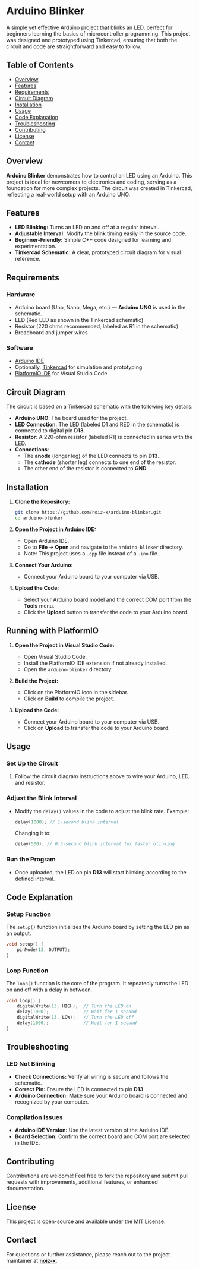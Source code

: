 # Arduino Blinker

A simple yet effective Arduino project that blinks an LED, perfect for beginners learning the basics of microcontroller programming. This project was designed and prototyped using Tinkercad, ensuring that both the circuit and code are straightforward and easy to follow.

## Table of Contents

- [Overview](#overview)
- [Features](#features)
- [Requirements](#requirements)
- [Circuit Diagram](#circuit-diagram)
- [Installation](#installation)
- [Usage](#usage)
- [Code Explanation](#code-explanation)
- [Troubleshooting](#troubleshooting)
- [Contributing](#contributing)
- [License](#license)
- [Contact](#contact)

## Overview

**Arduino Blinker** demonstrates how to control an LED using an Arduino. This project is ideal for newcomers to electronics and coding, serving as a foundation for more complex projects. The circuit was created in Tinkercad, reflecting a real-world setup with an Arduino UNO.

## Features

- **LED Blinking:** Turns an LED on and off at a regular interval.
- **Adjustable Interval:** Modify the blink timing easily in the source code.
- **Beginner-Friendly:** Simple C++ code designed for learning and experimentation.
- **Tinkercad Schematic:** A clear, prototyped circuit diagram for visual reference.

## Requirements

### Hardware

- Arduino board (Uno, Nano, Mega, etc.) — **Arduino UNO** is used in the schematic.
- LED (Red LED as shown in the Tinkercad schematic)
- Resistor (220 ohms recommended, labeled as R1 in the schematic)
- Breadboard and jumper wires

### Software

- [Arduino IDE](https://www.arduino.cc/en/software)
- Optionally, [Tinkercad](https://www.tinkercad.com/) for simulation and prototyping
- [PlatformIO IDE](https://platformio.org/install/ide?install=vscode) for Visual Studio Code

## Circuit Diagram

The circuit is based on a Tinkercad schematic with the following key details:

- **Arduino UNO**: The board used for the project.
- **LED Connection**: The LED (labeled D1 and RED in the schematic) is connected to digital pin **D13**.
- **Resistor**: A 220-ohm resistor (labeled R1) is connected in series with the LED.
- **Connections**:
  - The **anode** (longer leg) of the LED connects to pin **D13**.
  - The **cathode** (shorter leg) connects to one end of the resistor.
  - The other end of the resistor is connected to **GND**.

## Installation

1. **Clone the Repository:**

   ```sh
   git clone https://github.com/noiz-x/arduino-blinker.git
   cd arduino-blinker
   ```

2. **Open the Project in Arduino IDE:**
   - Open Arduino IDE.
   - Go to **File → Open** and navigate to the `arduino-blinker` directory.
   - Note: This project uses a `.cpp` file instead of a `.ino` file.

3. **Connect Your Arduino:**
   - Connect your Arduino board to your computer via USB.

4. **Upload the Code:**
   - Select your Arduino board model and the correct COM port from the **Tools** menu.
   - Click the **Upload** button to transfer the code to your Arduino board.

## Running with PlatformIO

1. **Open the Project in Visual Studio Code:**
   - Open Visual Studio Code.
   - Install the PlatformIO IDE extension if not already installed.
   - Open the `arduino-blinker` directory.

2. **Build the Project:**
   - Click on the PlatformIO icon in the sidebar.
   - Click on **Build** to compile the project.

3. **Upload the Code:**
   - Connect your Arduino board to your computer via USB.
   - Click on **Upload** to transfer the code to your Arduino board.

## Usage

### Set Up the Circuit

1. Follow the circuit diagram instructions above to wire your Arduino, LED, and resistor.

### Adjust the Blink Interval

- Modify the `delay()` values in the code to adjust the blink rate. Example:

  ```cpp
  delay(1000); // 1-second blink interval
  ```

  Changing it to:

  ```cpp
  delay(500); // 0.5-second blink interval for faster blinking
  ```

### Run the Program

- Once uploaded, the LED on pin **D13** will start blinking according to the defined interval.

## Code Explanation

### Setup Function

The `setup()` function initializes the Arduino board by setting the LED pin as an output.

```cpp
void setup() {
    pinMode(13, OUTPUT);
}
```

### Loop Function

The `loop()` function is the core of the program. It repeatedly turns the LED on and off with a delay in between.

```cpp
void loop() {
    digitalWrite(13, HIGH);  // Turn the LED on
    delay(1000);             // Wait for 1 second
    digitalWrite(13, LOW);   // Turn the LED off
    delay(1000);             // Wait for 1 second
}
```

## Troubleshooting

### LED Not Blinking

- **Check Connections:** Verify all wiring is secure and follows the schematic.
- **Correct Pin:** Ensure the LED is connected to pin **D13**.
- **Arduino Connection:** Make sure your Arduino board is connected and recognized by your computer.

### Compilation Issues

- **Arduino IDE Version:** Use the latest version of the Arduino IDE.
- **Board Selection:** Confirm the correct board and COM port are selected in the IDE.

## Contributing

Contributions are welcome! Feel free to fork the repository and submit pull requests with improvements, additional features, or enhanced documentation.

## License

This project is open-source and available under the [MIT License](LICENSE).

## Contact

For questions or further assistance, please reach out to the project maintainer at [**noiz-x**](https://github.com/noiz-x).
